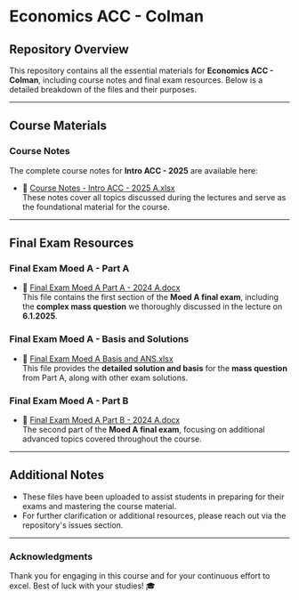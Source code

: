 # Economics ACC - Colman

## Repository Overview
This repository contains all the essential materials for **Economics ACC - Colman**, including course notes and final exam resources. Below is a detailed breakdown of the files and their purposes.

---

## Course Materials
### Course Notes
The complete course notes for **Intro ACC - 2025** are available here:
- 📄 [Course Notes - Intro ACC - 2025 A.xlsx](./Course%20Notes%20-%20Intro%20ACC%20-%202025%20A.xlsx)  
  These notes cover all topics discussed during the lectures and serve as the foundational material for the course.

---

## Final Exam Resources
### Final Exam Moed A - Part A
- 📄 [Final Exam Moed A Part A - 2024 A.docx](./Final%20Exam%20Moed%20A%20Part%20A%20-%202024%20A.docx)  
  This file contains the first section of the **Moed A final exam**, including the **complex mass question** we thoroughly discussed in the lecture on **6.1.2025**.

### Final Exam Moed A - Basis and Solutions
- 📄 [Final Exam Moed A Basis and ANS.xlsx](./Final%20Exam%20Moed%20A%20Basis%20and%20ANS.xlsx)  
  This file provides the **detailed solution and basis** for the **mass question** from Part A, along with other exam solutions.

### Final Exam Moed A - Part B
- 📄 [Final Exam Moed A Part B - 2024 A.docx](./Final%20Exam%20Moed%20A%20Part%20B%20-%202024%20A.docx)  
  The second part of the **Moed A final exam**, focusing on additional advanced topics covered throughout the course.

---

## Additional Notes
- These files have been uploaded to assist students in preparing for their exams and mastering the course material.
- For further clarification or additional resources, please reach out via the repository's issues section.

---

### Acknowledgments
Thank you for engaging in this course and for your continuous effort to excel. Best of luck with your studies! 🎓
